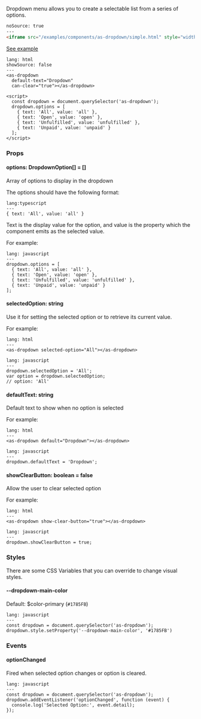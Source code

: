 Dropdown menu allows you to create a selectable list from a series of options.


```html
noSource: true
---
<iframe src="/examples/components/as-dropdown/simple.html" style="width: 100%; height: 215px;">
```
[See example](/developers/airship/examples/#example-as-dropdown)


```code
lang: html
showSource: false
---
<as-dropdown
  default-text="Dropdown"
  can-clear="true"></as-dropdown>

<script>
  const dropdown = document.querySelector('as-dropdown');
  dropdown.options = [
    { text: 'All', value: 'all' },
    { text: 'Open', value: 'open' },
    { text: 'Unfulfilled', value: 'unfulfilled' },
    { text: 'Unpaid', value: 'unpaid' }
  ];
</script>
```

### Props

#### **options**: DropdownOption[] = []
Array of options to display in the dropdown

The options should have the following format:
```code
lang:typescript
---
{ text: 'All', value: 'all' }
```

Text is the display value for the option, and value is the property which the component emits as the selected value.

For example:

```code
lang: javascript
---
dropdown.options = [
  { text: 'All', value: 'all' },
  { text: 'Open', value: 'open' },
  { text: 'Unfulfilled', value: 'unfulfilled' },
  { text: 'Unpaid', value: 'unpaid' }
];
```

#### **selectedOption**: string
Use it for setting the selected option or to retrieve its current value.

For example:

```code
lang: html
---
<as-dropdown selected-option="All"></as-dropdown>
```

```code
lang: javascript
---
dropdown.selectedOption = 'All';
var option = dropdown.selectedOption;
// option: 'All'
```

#### **defaultText**: string
Default text to show when no option is selected

For example:

```code
lang: html
---
<as-dropdown default="Dropdown"></as-dropdown>
```

```code
lang: javascript
---
dropdown.defaultText = 'Dropdown';
```

#### **showClearButton**: boolean = false
Allow the user to clear selected option

For example:

```code
lang: html
---
<as-dropdown show-clear-button="true"></as-dropdown>
```

```code
lang: javascript
---
dropdown.showClearButton = true;
```

### Styles
There are some CSS Variables that you can override to change visual styles.

#### **\--dropdown-main-color**
Default: $color-primary (`#1785FB`)

```code
lang: javascript
---
const dropdown = document.querySelector('as-dropdown');
dropdown.style.setProperty('--dropdown-main-color', '#1785FB')
```


### Events

#### **optionChanged**
Fired when selected option changes or option is cleared.

```code
lang: javascript
---
const dropdown = document.querySelector('as-dropdown');
dropdown.addEventListener('optionChanged', function (event) {
  console.log('Selected Option:', event.detail);
});
```
